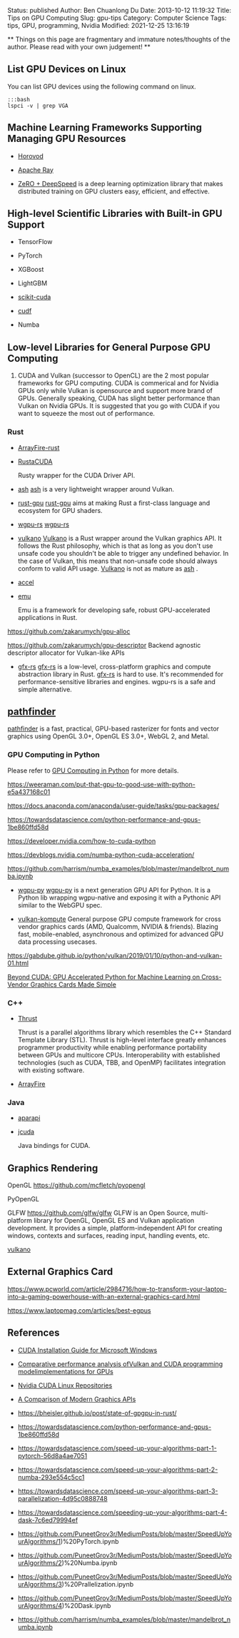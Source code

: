 Status: published
Author: Ben Chuanlong Du
Date: 2013-10-12 11:19:32
Title: Tips on GPU Computing
Slug: gpu-tips
Category: Computer Science
Tags: tips, GPU, programming, Nvidia
Modified: 2021-12-25 13:16:19

**
Things on this page are fragmentary and immature notes/thoughts of the author. 
Please read with your own judgement!
**
 
## List GPU Devices on Linux

You can list GPU devices using the following command on linux.

    :::bash
    lspci -v | grep VGA


## Machine Learning Frameworks Supporting Managing GPU Resources

- [Horovod](https://github.com/horovod/horovod)

- [Apache Ray](https://github.com/ray-project/ray)

- [ZeRO + DeepSpeed](https://github.com/microsoft/DeepSpeed)
    is a deep learning optimization library 
    that makes distributed training on GPU clusters easy, efficient, and effective.

## High-level Scientific Libraries with Built-in GPU Support 

- TensorFlow

- PyTorch 

- XGBoost

- LightGBM

- [scikit-cuda](https://github.com/lebedov/scikit-cuda)

- [cudf](https://github.com/rapidsai/cudf)

- Numba


## Low-level Libraries for General Purpose GPU Computing

1. CUDA and Vulkan (successor to OpenCL) are the 2 most popular frameworks for GPU computing.
    CUDA is commerical and for Nvidia GPUs only 
    while Vulkan is opensource and support more brand of GPUs.
    Generally speaking, 
    CUDA has slight better performance than Vulkan on Nvidia GPUs.
    It is suggested that you go with CUDA if you want to squeeze the most out of performance.

### Rust

- [ArrayFire-rust](https://github.com/arrayfire/arrayfire-rust)

- [RustaCUDA](https://github.com/bheisler/RustaCUDA)

    Rusty wrapper for the CUDA Driver API.

- [ash](https://github.com/MaikKlein/ash/)
[ash](https://github.com/MaikKlein/ash/)
is a very lightweight wrapper around Vulkan.

- [rust-gpu](https://github.com/EmbarkStudios/rust-gpu)
    [rust-gpu](https://github.com/EmbarkStudios/rust-gpu)
    aims at making Rust a first-class language and ecosystem for GPU shaders.

- [wgpu-rs](https://github.com/gfx-rs/wgpu-rs)
[wgpu-rs](https://github.com/gfx-rs/wgpu-rs)

- [vulkano](https://github.com/vulkano-rs/vulkano)
[Vulkano](https://github.com/vulkano-rs/vulkano)
is a Rust wrapper around the Vulkan graphics API. 
It follows the Rust philosophy, 
which is that as long as you don't use unsafe code you shouldn't be able to trigger any undefined behavior. 
In the case of Vulkan, this means that non-unsafe code should always conform to valid API usage.
[Vulkano](https://github.com/vulkano-rs/vulkano)
is not as mature as
[ash](https://github.com/MaikKlein/ash/)
.

- [accel](https://github.com/rust-accel/accel)

- [emu](https://github.com/calebwin/emu)

    Emu is a framework for developing safe, robust GPU-accelerated applications in Rust. 

https://github.com/zakarumych/gpu-alloc

https://github.com/zakarumych/gpu-descriptor
Backend agnostic descriptor allocator for Vulkan-like APIs

- [gfx-rs](https://github.com/gfx-rs/gfx)
[gfx-rs](https://github.com/gfx-rs/gfx)
is a low-level, cross-platform graphics and compute abstraction library in Rust. 
[gfx-rs](https://github.com/gfx-rs/gfx)
is hard to use. 
It's recommended for performance-sensitive libraries and engines. 
wgpu-rs is a safe and simple alternative.

## [pathfinder](https://github.com/servo/pathfinder)
[pathfinder](https://github.com/servo/pathfinder)
is a fast, practical, GPU-based rasterizer for fonts and vector graphics 
using OpenGL 3.0+, OpenGL ES 3.0+, WebGL 2, and Metal.

### GPU Computing in Python

Please refer to 
[GPU Computing in Python](http://www.legendu.net/misc/gpu-computing-in-python)
for more details.

https://weeraman.com/put-that-gpu-to-good-use-with-python-e5a437168c01

https://docs.anaconda.com/anaconda/user-guide/tasks/gpu-packages/

https://towardsdatascience.com/python-performance-and-gpus-1be860ffd58d

https://developer.nvidia.com/how-to-cuda-python

https://devblogs.nvidia.com/numba-python-cuda-acceleration/

https://github.com/harrism/numba_examples/blob/master/mandelbrot_numba.ipynb

- [wgpu-py](https://github.com/pygfx/wgpu-py)
[wgpu-py](https://github.com/pygfx/wgpu-py)
is a next generation GPU API for Python.
It is a Python lib wrapping wgpu-native and exposing it with a Pythonic API similar to the WebGPU spec.

- [vulkan-kompute](https://github.com/EthicalML/vulkan-kompute)
General purpose GPU compute framework for cross vendor graphics cards 
(AMD, Qualcomm, NVIDIA & friends). 
Blazing fast, mobile-enabled, asynchronous and optimized for advanced GPU data processing usecases.

https://gabdube.github.io/python/vulkan/2019/01/10/python-and-vulkan-01.html

[Beyond CUDA: GPU Accelerated Python for Machine Learning on Cross-Vendor Graphics Cards Made Simple](https://towardsdatascience.com/beyond-cuda-gpu-accelerated-python-for-machine-learning-in-cross-vendor-graphics-cards-made-simple-6cc828a45cc3)


### C++ 

- [Thrust](https://developer.nvidia.com/thrust)

    Thrust is a parallel algorithms library which resembles the C++ Standard Template Library (STL). 
    Thrust is high-level interface greatly enhances programmer productivity 
    while enabling performance portability between GPUs and multicore CPUs. 
    Interoperability with established technologies (such as CUDA, TBB, and OpenMP) facilitates integration with existing software. 

- [ArrayFire](https://github.com/arrayfire/arrayfire)



### Java

- [aparapi](https://github.com/Syncleus/aparapi)

- [jcuda](https://github.com/jcuda/jcuda)

    Java bindings for CUDA.

## Graphics Rendering

OpenGL
https://github.com/mcfletch/pyopengl

PyOpenGL

GLFW
https://github.com/glfw/glfw
GLFW is an Open Source, multi-platform library for OpenGL, OpenGL ES and Vulkan application development. It provides a simple, platform-independent API for creating windows, contexts and surfaces, reading input, handling events, etc.

[vulkano](https://github.com/vulkano-rs/vulkano)







## External Graphics Card

https://www.pcworld.com/article/2984716/how-to-transform-your-laptop-into-a-gaming-powerhouse-with-an-external-graphics-card.html

https://www.laptopmag.com/articles/best-egpus


## References

- [CUDA Installation Guide for Microsoft Windows](https://docs.nvidia.com/cuda/cuda-installation-guide-microsoft-windows/index.html)

- [Comparative performance analysis ofVulkan and CUDA programming modelimplementations for GPUs](https://core.ac.uk/reader/323473500)

- [Nvidia CUDA Linux Repositories](https://developer.download.nvidia.com/compute/cuda/repos/)

- [A Comparison of Modern Graphics APIs](https://alain.xyz/blog/comparison-of-modern-graphics-apis) 

- https://bheisler.github.io/post/state-of-gpgpu-in-rust/

- https://towardsdatascience.com/python-performance-and-gpus-1be860ffd58d

- https://towardsdatascience.com/speed-up-your-algorithms-part-1-pytorch-56d8a4ae7051

- https://towardsdatascience.com/speed-up-your-algorithms-part-2-numba-293e554c5cc1

- https://towardsdatascience.com/speed-up-your-algorithms-part-3-parallelization-4d95c0888748

- https://towardsdatascience.com/speeding-up-your-algorithms-part-4-dask-7c6ed79994ef

- https://github.com/PuneetGrov3r/MediumPosts/blob/master/SpeedUpYourAlgorithms/1)%20PyTorch.ipynb

- https://github.com/PuneetGrov3r/MediumPosts/blob/master/SpeedUpYourAlgorithms/2)%20Numba.ipynb

- https://github.com/PuneetGrov3r/MediumPosts/blob/master/SpeedUpYourAlgorithms/3)%20Prallelization.ipynb

- https://github.com/PuneetGrov3r/MediumPosts/blob/master/SpeedUpYourAlgorithms/4)%20Dask.ipynb

- https://github.com/harrism/numba_examples/blob/master/mandelbrot_numba.ipynb

